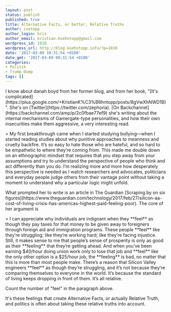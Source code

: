 ```yaml
---
layout: post
status: publish
published: true
title: Alternative Facts, or better, Relative Truths
author: isotopp
author_login: kris
author_email: kristian.koehntopp@gmail.com
wordpress_id: 1010
wordpress_url: http://blog.koehntopp.info/?p=1010
date: '2017-03-09 10:31:54 +0100'
date_gmt: '2017-03-09 09:31:54 +0100'
categories:
- Politik
- Trump Dump
tags: []
---
```

<p>I know about danah boyd from her former blog, and from her book, "[It's complicated](https://plus.google.com/+KristianK%C3%B6hntopp/posts/8gVwXhNWD1B)". She's on [Twitter](https://twitter.com/zephoria). [On Backchannel](https://backchannel.com/amp/p/2c0fbae77ef9) she's writing about the internal mechanisms of Gamergate-type personalities, and how their own insecurities make them aggressive, a very interesting read.</p>
<p>> My first breakthrough came when I started studying bullying—when I started reading studies about why punitive approaches to meanness and cruelty backfire. It’s so easy to hate those who are hateful, and so hard to be empathetic to where they’re coming from. This made me double down on an ethnographic mindset that requires that you step away from your assumptions and try to understand the perspective of people who think and act differently than you do. I’m realizing more and more how desperately this perspective is needed as I watch researchers and advocates, politicians and everyday people judge others from their vantage point without taking a moment to understand why a particular logic might unfold.</p>
<p><!--more-->What prompted her to write is an article in The Guardian [Scraping by on six figures](https://www.theguardian.com/technology/2017/feb/27/silicon-aa-cost-of-living-crisis-has-americas-highest-paid-feeling-poor). The core of her argument is</p>
<p>> I can appreciate why individuals are indignant when they **feel** as though they pay taxes for that money to be given away to foreigners through foreign aid and immigration programs. These people **feel** like they’re struggling; like they’re working hard; like they’re facing injustice. Still, it makes sense to me that people’s sense of prosperity is only as good as their **feeling** that they’re getting ahead. And when you’ve been earning $40/hour doing union work only to lose that job and **feel** like the only other option is a $25/hour job, the **feeling** is bad, no matter that this is more than most people make. There’s a reason that Silicon Valley engineers **feel** as though they’re struggling, and it’s not because they’re comparing themselves to everyone in the world. It’s because the standard of living keeps dropping in front of them. It’s all relative.</p>
<p>Count the number of "feel" in the paragraph above.</p>
<p>It's these feelings that create Alternative Facts, or actually Relative Truth, and politics is often about taking these relative truths into account.</p>
